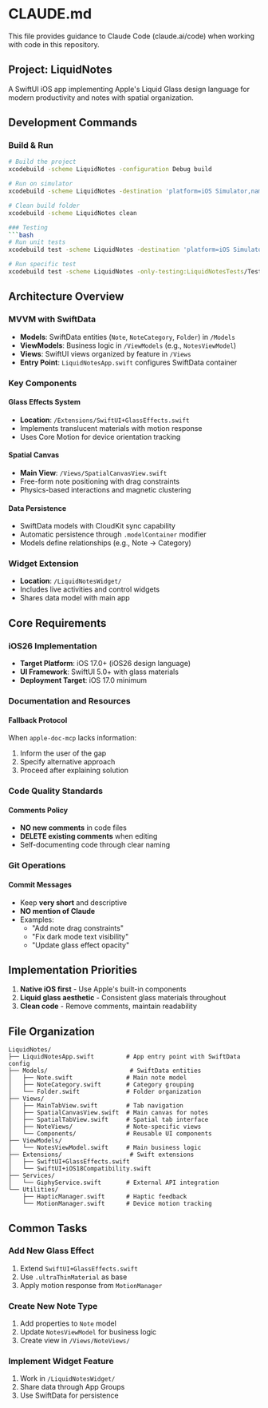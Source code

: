 # CLAUDE.md

This file provides guidance to Claude Code (claude.ai/code) when working with code in this repository.

## Project: LiquidNotes

A SwiftUI iOS app implementing Apple's Liquid Glass design language for modern productivity and notes with spatial organization.

## Development Commands

### Build & Run
```bash
# Build the project
xcodebuild -scheme LiquidNotes -configuration Debug build

# Run on simulator
xcodebuild -scheme LiquidNotes -destination 'platform=iOS Simulator,name=iPhone 16 Pro' build-for-testing

# Clean build folder
xcodebuild -scheme LiquidNotes clean

### Testing
```bash
# Run unit tests
xcodebuild test -scheme LiquidNotes -destination 'platform=iOS Simulator,name=iPhone 16 Pro'

# Run specific test
xcodebuild test -scheme LiquidNotes -only-testing:LiquidNotesTests/TestClassName/testMethodName
```

## Architecture Overview

### MVVM with SwiftData
- **Models**: SwiftData entities (`Note`, `NoteCategory`, `Folder`) in `/Models`
- **ViewModels**: Business logic in `/ViewModels` (e.g., `NotesViewModel`)
- **Views**: SwiftUI views organized by feature in `/Views`
- **Entry Point**: `LiquidNotesApp.swift` configures SwiftData container

### Key Components

#### Glass Effects System
- **Location**: `/Extensions/SwiftUI+GlassEffects.swift`
- Implements translucent materials with motion response
- Uses Core Motion for device orientation tracking

#### Spatial Canvas
- **Main View**: `/Views/SpatialCanvasView.swift`
- Free-form note positioning with drag constraints
- Physics-based interactions and magnetic clustering

#### Data Persistence
- SwiftData models with CloudKit sync capability
- Automatic persistence through `.modelContainer` modifier
- Models define relationships (e.g., Note -> Category)

### Widget Extension
- **Location**: `/LiquidNotesWidget/`
- Includes live activities and control widgets
- Shares data model with main app

## Core Requirements

### iOS26 Implementation
- **Target Platform**: iOS 17.0+ (iOS26 design language)
- **UI Framework**: SwiftUI 5.0+ with glass materials
- **Deployment Target**: iOS 17.0 minimum

### Documentation and Resources

#### Fallback Protocol
When `apple-doc-mcp` lacks information:
1. Inform the user of the gap
2. Specify alternative approach
3. Proceed after explaining solution

### Code Quality Standards

#### Comments Policy
- **NO new comments** in code files
- **DELETE existing comments** when editing
- Self-documenting code through clear naming

### Git Operations

#### Commit Messages
- Keep **very short** and descriptive
- **NO mention of Claude**
- Examples:
  - "Add note drag constraints"
  - "Fix dark mode text visibility"
  - "Update glass effect opacity"

## Implementation Priorities

1. **Native iOS first** - Use Apple's built-in components
2. **Liquid glass aesthetic** - Consistent glass materials throughout
3. **Clean code** - Remove comments, maintain readability

## File Organization

```
LiquidNotes/
├── LiquidNotesApp.swift         # App entry point with SwiftData config
├── Models/                       # SwiftData entities
│   ├── Note.swift               # Main note model
│   ├── NoteCategory.swift       # Category grouping
│   └── Folder.swift             # Folder organization
├── Views/
│   ├── MainTabView.swift        # Tab navigation
│   ├── SpatialCanvasView.swift  # Main canvas for notes
│   ├── SpatialTabView.swift     # Spatial tab interface
│   ├── NoteViews/               # Note-specific views
│   └── Components/              # Reusable UI components
├── ViewModels/
│   └── NotesViewModel.swift     # Main business logic
├── Extensions/                   # Swift extensions
│   ├── SwiftUI+GlassEffects.swift
│   └── SwiftUI+iOS18Compatibility.swift
├── Services/
│   └── GiphyService.swift       # External API integration
└── Utilities/
    ├── HapticManager.swift      # Haptic feedback
    └── MotionManager.swift      # Device motion tracking
```

## Common Tasks

### Add New Glass Effect
1. Extend `SwiftUI+GlassEffects.swift`
2. Use `.ultraThinMaterial` as base
3. Apply motion response from `MotionManager`

### Create New Note Type
1. Add properties to `Note` model
2. Update `NotesViewModel` for business logic
3. Create view in `/Views/NoteViews/`

### Implement Widget Feature
1. Work in `/LiquidNotesWidget/`
2. Share data through App Groups
3. Use SwiftData for persistence
